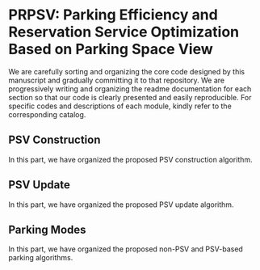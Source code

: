 # PRPSV: Parking Efficiency and Reservation Service Optimization Based on Parking Space View
We are carefully sorting and organizing the core code designed by this manuscript and gradually committing it to that repository.
We are progressively writing and organizing the readme documentation for each section so that our code is clearly presented and easily reproducible. For specific codes and descriptions of each module, kindly refer to the corresponding catalog.

## PSV Construction
In this part, we have organized the proposed PSV construction algorithm.

## PSV Update
In this part, we have organized the proposed PSV update algorithm.

## Parking Modes
In this part, we have organized the proposed non-PSV and PSV-based parking algorithms.
